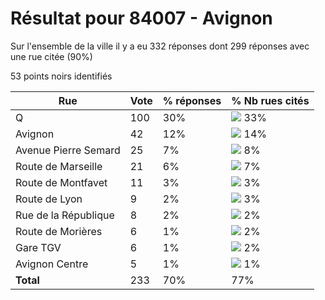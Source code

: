 # Résultat pour 84007 - Avignon

Sur l'ensemble de la ville il y a eu 332 réponses dont 299 réponses avec une rue citée (90%)

53 points noirs identifiés

| Rue | Vote | % réponses | % Nb rues cités|
|-----|------|------------|----------------|
| Q | 100 | 30% | <img src="../../img/bar_33.gif" />&nbsp;33%|
| Avignon | 42 | 12% | <img src="../../img/bar_14.gif" />&nbsp;14%|
| Avenue Pierre Semard | 25 | 7% | <img src="../../img/bar_8.gif" />&nbsp;8%|
| Route de Marseille | 21 | 6% | <img src="../../img/bar_7.gif" />&nbsp;7%|
| Route de Montfavet | 11 | 3% | <img src="../../img/bar_3.gif" />&nbsp;3%|
| Route de Lyon | 9 | 2% | <img src="../../img/bar_3.gif" />&nbsp;3%|
| Rue de la République | 8 | 2% | <img src="../../img/bar_2.gif" />&nbsp;2%|
| Route de Morières | 6 | 1% | <img src="../../img/bar_2.gif" />&nbsp;2%|
| Gare TGV | 6 | 1% | <img src="../../img/bar_2.gif" />&nbsp;2%|
| Avignon Centre | 5 | 1% | <img src="../../img/bar_1.gif" />&nbsp;1%|
| **Total** | 233 | 70% | 77%|
